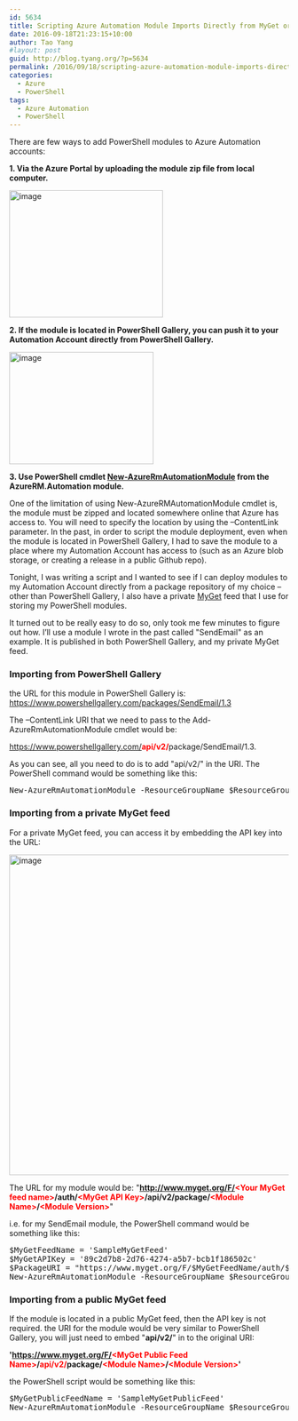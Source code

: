```yaml
---
id: 5634
title: Scripting Azure Automation Module Imports Directly from MyGet or PowerShell Gallery
date: 2016-09-18T21:23:15+10:00
author: Tao Yang
#layout: post
guid: http://blog.tyang.org/?p=5634
permalink: /2016/09/18/scripting-azure-automation-module-imports-directly-from-myget-or-powershell-gallery/
categories:
  - Azure
  - PowerShell
tags:
  - Azure Automation
  - PowerShell
---
```

There are few ways to add PowerShell modules to Azure Automation accounts:

<strong>1. Via the Azure Portal by uploading the module zip file from local computer.</strong>

<a href="http://blog.tyang.org/wp-content/uploads/2016/09/image-2.png"><img style="background-image: none; padding-top: 0px; padding-left: 0px; display: inline; padding-right: 0px; border: 0px;" title="image" src="http://blog.tyang.org/wp-content/uploads/2016/09/image_thumb-2.png" alt="image" width="277" height="229" border="0" /></a>

<strong>2. If the module is located in PowerShell Gallery, you can push it to your Automation Account directly from PowerShell Gallery.
</strong>

<a href="http://blog.tyang.org/wp-content/uploads/2016/09/image-3.png"><img style="background-image: none; padding-top: 0px; padding-left: 0px; display: inline; padding-right: 0px; border: 0px;" title="image" src="http://blog.tyang.org/wp-content/uploads/2016/09/image_thumb-3.png" alt="image" width="260" height="202" border="0" /></a>

<strong>3. Use PowerShell cmdlet <a href="https://msdn.microsoft.com/en-us/library/mt603494.aspx">New-AzureRmAutomationModule</a> from the AzureRM.Automation module.</strong>

One of the limitation of using New-AzureRMAutomationModule cmdlet is, the module must be zipped and located somewhere online that Azure has access to. You will need to specify the location by using the –ContentLink parameter. In the past, in order to script the module deployment, even when the module is located in PowerShell Gallery, I had to save the module to a place where my Automation Account has access to (such as an Azure blob storage, or creating a release in a public Github repo).

Tonight, I was writing a script and I wanted to see if I can deploy modules to my Automation Account directly from a package repository of my choice – other than PowerShell Gallery, I also have a private <a href="https://www.myget.org">MyGet</a> feed that I use for storing my PowerShell modules.

It turned out to be really easy to do so, only took me few minutes to figure out how. I’ll use a module I wrote in the past called "SendEmail" as an example. It is published in both PowerShell Gallery, and my private MyGet feed.
<h3><strong>Importing from PowerShell Gallery</strong></h3>
the URL for this module in PowerShell Gallery is: <a title="https://www.powershellgallery.com/packages/SendEmail/1.3" href="https://www.powershellgallery.com/packages/SendEmail/1.3">https://www.powershellgallery.com/packages/SendEmail/1.3</a>

The –ContentLink URI that we need to pass to the Add-AzureRmAutomationModule cmdlet would be:

<a href="https://www.powershellgallery.com/api/v2/package/SendEmail/1.3">https://www.powershellgallery.com/<strong><span style="color: #ff0000;">api/v2/</span></strong>package/SendEmail/1.3</a>.

As you can see, all you need to do is to add "api/v2/" in the URI. The PowerShell command would be something like this:
<pre language="PowerShell">New-AzureRmAutomationModule -ResourceGroupName $ResourceGroupName -AutomationAccountName $AutomationAccountName -Name 'SendEmail' -ContentLink 'https://www.powershellgallery.com/api/v2/package/SendEmail/1.3'
</pre>
<h3><strong>Importing from a private MyGet feed</strong></h3>
For a private MyGet feed, you can access it by embedding the API key into the URL:

<a href="http://blog.tyang.org/wp-content/uploads/2016/09/image-4.png"><img style="background-image: none; padding-top: 0px; padding-left: 0px; display: inline; padding-right: 0px; border: 0px;" title="image" src="http://blog.tyang.org/wp-content/uploads/2016/09/image_thumb-4.png" alt="image" width="662" height="577" border="0" /></a>

The URL for my module would be: "<strong>http://www.myget.org/F/<span style="color: #ff0000;">&lt;Your MyGet feed name&gt;</span>/auth/<span style="color: #ff0000;">&lt;MyGet API Key&gt;</span>/api/v2/package/<span style="color: #ff0000;">&lt;Module Name&gt;</span>/<span style="color: #ff0000;">&lt;Module Version&gt;</span></strong>"

i.e. for my SendEmail module, the PowerShell command would be something like this:
<pre class="" language="PowerShell">$MyGetFeedName = 'SampleMyGetFeed'
$MyGetAPIKey = '89c2d7b8-2d76-4274-a5b7-bcb1f186502c'
$PackageURI = "https://www.myget.org/F/$MyGetFeedName/auth/$MyGetAPIKey/api/v2/package/SendEmail/1.3"
New-AzureRmAutomationModule -ResourceGroupName $ResourceGroupName -AutomationAccountName $AutomationAccountName -Name 'SendEmail' -ContentLink $PackageURI
</pre>
<h3><strong>Importing from a public MyGet feed</strong></h3>
If the module is located in a public MyGet feed, then the API key is not required. the URI for the module would be very similar to PowerShell Gallery, you will just need to embed "<strong>api/v2/</strong>" in to the original URI:

<strong>'https://www.myget.org/F/<span style="color: #ff0000;">&lt;MyGet Public Feed Name&gt;</span>/<span style="color: #ff0000;">api/v2/</span>package/<span style="color: #ff0000;">&lt;Module Name&gt;</span>/<span style="color: #ff0000;">&lt;Module Version&gt;</span>'</strong>

the PowerShell script would be something like this:
<pre language="PowerShell">$MyGetPublicFeedName = 'SampleMyGetPublicFeed'
New-AzureRmAutomationModule -ResourceGroupName $ResourceGroupName -AutomationAccountName $AutomationAccountName -Name 'SendEmail' -ContentLink "https://www.myget.org/F/$MyGetPublicFeedName/api/v2/package/SendEmail/1.3"
</pre>